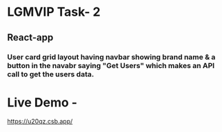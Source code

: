 <h1> LGMVIP Task- 2 </h1>
<h2> React-app </h2>
<h3> User card grid layout having navbar showing brand name & a button in the navabr saying "Get Users" which makes an API call to get the users data.</h3>

<h1> Live Demo -</h1>

https://u20qz.csb.app/
